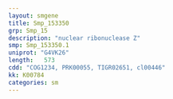 ```yaml
---
layout: smgene
title: Smp_153350
grp: Smp_15
description: "nuclear ribonuclease Z"
smp: Smp_153350.1
uniprot: "G4VK26"
length:   573
cdd: "COG1234, PRK00055, TIGR02651, cl00446"
kk: K00784
categories: sm
---
```

